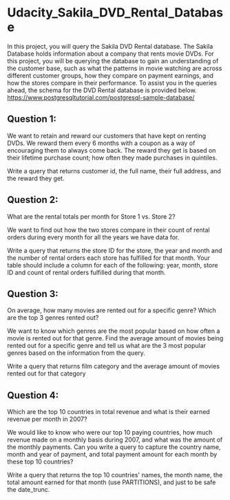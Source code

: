 # Udacity_Sakila_DVD_Rental_Database

In this project, you will query the Sakila DVD Rental database. The Sakila Database holds information about a company that rents movie DVDs. For this project, you will be querying the database to gain an understanding of the customer base, such as what the patterns in movie watching are across different customer groups, how they compare on payment earnings, and how the stores compare in their performance. To assist you in the queries ahead, the schema for the DVD Rental database is provided below.
https://www.postgresqltutorial.com/postgresql-sample-database/

## Question 1:
We want to retain and reward our customers that have kept on renting DVDs. We reward them every 6 months with a coupon as a way of encouraging them to always come back. The reward they get is based on their lifetime purchase count; how often they made purchases in quintiles.

Write a query that returns customer id, the full name, their full address, and the reward they get.

## Question 2:
What are the rental totals per month for Store 1 vs. Store 2?

We want to find out how the two stores compare in their count of rental orders during every month for all the years we have data for.

Write a query that returns the store ID for the store, the year and month and the number of rental orders each store has fulfilled for that month. Your table should include a column for each of the following: year, month, store ID and count of rental orders fulfilled during that month.

## Question 3:
On average, how many movies are rented out for a specific genre? Which are the top 3 genres rented out?

We want to know which genres are the most popular based on how often a movie is rented out for that genre. Find the average amount of movies being rented out for a specific genre and tell us what are the 3 most popular genres based on the information from the query.

Write a query that returns film category and the average amount of movies rented out for that category

## Question 4:
Which are the top 10 countries in total revenue and what is their earned revenue per month in 2007?

We would like to know who were our top 10 paying countries, how much revenue made on a monthly basis during 2007, and what was the amount of the monthly payments. Can you write a query to capture the country name, month and year of payment, and total payment amount for each month by these top 10 countries?

Write a query that returns the top 10 countries' names, the month name, the total amount earned for that month (use PARTITIONS), and just to be safe the date_trunc.
